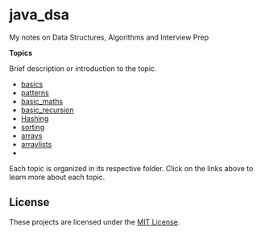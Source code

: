 # java_dsa

My notes on Data Structures, Algorithms and Interview Prep

**Topics**

Brief description or introduction to the topic.

- [basics](src/basics)
- [patterns](src/patterns)
- [basic_maths](src/basic_maths)
- [basic_recursion](src/basic_recursion)
- [Hashing](src/Hashing)
- [sorting](src/sorting)
- [arrays](src/arrays)
- [arraylists](src/arraylists)
- 

Each topic is organized in its respective folder. Click on the links above to learn more about each topic.

## License

These projects are licensed under the [MIT License](LICENSE).
